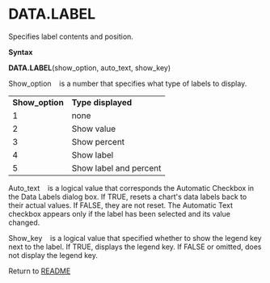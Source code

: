 # DATA.LABEL

Specifies label contents and position.

**Syntax**

**DATA.LABEL**(show\_option, auto\_text, show\_key)

Show\_option&nbsp;&nbsp;&nbsp;&nbsp;is a number that specifies what type
of labels to display.

|                  |                        |
| ---------------- | ---------------------- |
| **Show\_option** | **Type displayed**     |
| 1                | none                   |
| 2                | Show value             |
| 3                | Show percent           |
| 4                | Show label             |
| 5                | Show label and percent |

Auto\_text&nbsp;&nbsp;&nbsp;&nbsp;is a logical value that corresponds
the Automatic Checkbox in the Data Labels dialog box. If TRUE, resets a
chart's data labels back to their actual values. If FALSE, they are not
reset. The Automatic Text checkbox appears only if the label has been
selected and its value changed.

Show\_key&nbsp;&nbsp;&nbsp;&nbsp;is a logical value that specified
whether to show the legend key next to the label. If TRUE, displays the
legend key. If FALSE or omitted, does not display the legend key.



Return to [README](README.md)

